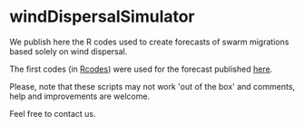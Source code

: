 # windDispersalSimulator

We publish here the R codes used to create forecasts of swarm migrations based solely on wind dispersal.  

The first codes (in [Rcodes](https://github.com/anrpepper/windDispersalSimulator/tree/master/Rcodes)) were used for the forecast published [here](https://locustcirad.wordpress.com/forecast/).

Please, note that these scripts may not work 'out of the box' and comments, help and improvements are welcome.  

Feel free to contact us.
